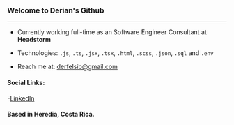 ### Welcome to Derian's Github
---

- Currently working full-time as an Software Engineer Consultant at **Headstorm**
- Technologies: `.js`, `.ts`, `.jsx`, `.tsx`, `.html`, `.scss`, `.json`, `.sql` and `.env`

-  Reach me at: derfelsib@gmail.com


#### Social Links:
-[LinkedIn](https://www.linkedin.com/in/derian-felipe/)

#### Based in Heredia, Costa Rica.

